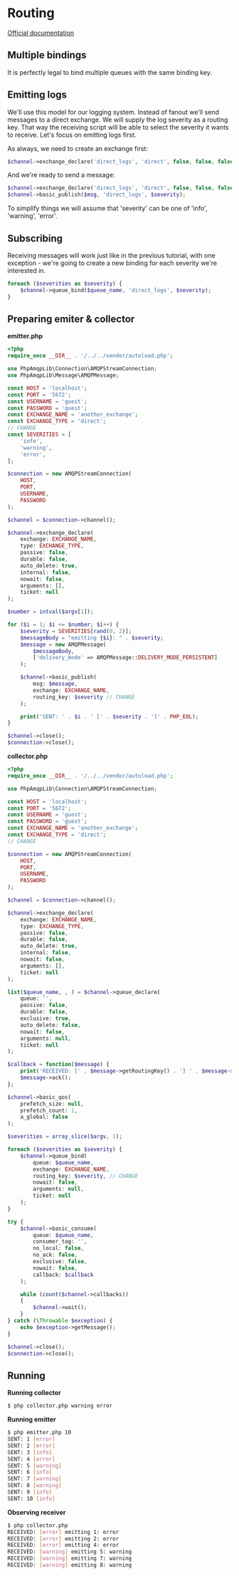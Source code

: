 # Routing

[Official documentation](https://www.rabbitmq.com/tutorials/tutorial-four-php)

## Multiple bindings

It is perfectly legal to bind multiple queues with the same binding key.

## Emitting logs

We'll use this model for our logging system. Instead of fanout we'll send messages to a direct exchange. We will supply the log severity as a routing key. That way the receiving script will be able to select the severity it wants to receive. Let's focus on emitting logs first.

As always, we need to create an exchange first:

```php
$channel->exchange_declare('direct_logs', 'direct', false, false, false);
```

And we're ready to send a message:

```php
$channel->exchange_declare('direct_logs', 'direct', false, false, false);
$channel->basic_publish($msg, 'direct_logs', $severity);
```

To simplify things we will assume that 'severity' can be one of 'info', 'warning', 'error'.

## Subscribing

Receiving messages will work just like in the previous tutorial, with one exception - we're going to create a new binding for each severity we're interested in.

```php
foreach ($severities as $severity) {
    $channel->queue_bind($queue_name, 'direct_logs', $severity);
}
```

## Preparing emiter & collector

**emitter.php**

```php
<?php
require_once __DIR__ . '/../../vendor/autoload.php';

use PhpAmqpLib\Connection\AMQPStreamConnection;
use PhpAmqpLib\Message\AMQPMessage;

const HOST = 'localhost';
const PORT = '5672';
const USERNAME = 'guest';
const PASSWORD = 'guest';
const EXCHANGE_NAME = 'another_exchange';
const EXCHANGE_TYPE = 'direct';
// CHANGE
const SEVERITIES = [
    'info',
    'warning',
    'error',
];

$connection = new AMQPStreamConnection(
    HOST,
    PORT,
    USERNAME,
    PASSWORD
);

$channel = $connection->channel();

$channel->exchange_declare(
    exchange: EXCHANGE_NAME,
    type: EXCHANGE_TYPE,
    passive: false,
    durable: false,
    auto_delete: true,
    internal: false,
    nowait: false,
    arguments: [],
    ticket: null
);

$number = intval($argv[1]);

for ($i = 1; $i <= $number; $i++) {
    $severity = SEVERITIES[rand(0, 2)];
    $messageBody = "emitting {$i}: " . $severity;
    $message = new AMQPMessage(
        $messageBody,
        ['delivery_mode' => AMQPMessage::DELIVERY_MODE_PERSISTENT]
    );

    $channel->basic_publish(
        msg: $message,
        exchange: EXCHANGE_NAME,
        routing_key: $severity // CHANGE
    );

    print('SENT: ' . $i . ' [' . $severity . ']' . PHP_EOL);
}

$channel->close();
$connection->close();

```

**collector.php**

```php
<?php
require_once __DIR__ . '/../../vendor/autoload.php';

use PhpAmqpLib\Connection\AMQPStreamConnection;

const HOST = 'localhost';
const PORT = '5672';
const USERNAME = 'guest';
const PASSWORD = 'guest';
const EXCHANGE_NAME = 'another_exchange';
const EXCHANGE_TYPE = 'direct';
// CHANGE

$connection = new AMQPStreamConnection(
    HOST,
    PORT,
    USERNAME,
    PASSWORD
);

$channel = $connection->channel();

$channel->exchange_declare(
    exchange: EXCHANGE_NAME,
    type: EXCHANGE_TYPE,
    passive: false,
    durable: false,
    auto_delete: true,
    internal: false,
    nowait: false,
    arguments: [],
    ticket: null
);

list($queue_name, , ) = $channel->queue_declare(
    queue: '',
    passive: false,
    durable: false,
    exclusive: true,
    auto_delete: false,
    nowait: false,
    arguments: null,
    ticket: null
);

$callback = function($message) {
    print('RECEIVED: [' . $message->getRoutingKey() . '] ' . $message->getBody() . PHP_EOL);
    $message->ack();
};

$channel->basic_qos(
    prefetch_size: null,
    prefetch_count: 1,
    a_global: false
);

$severities = array_slice($argv, 1);

foreach ($severities as $severity) {
    $channel->queue_bind(
        queue: $queue_name,
        exchange: EXCHANGE_NAME,
        routing_key: $severity, // CHANGE
        nowait: false,
        arguments: null,
        ticket: null
    );
}

try {
    $channel->basic_consume(
        queue: $queue_name,
        consumer_tag: '',
        no_local: false,
        no_ack: false,
        exclusive: false,
        nowait: false,
        callback: $callback
    );

    while (count($channel->callbacks))
    {
        $channel->wait();
    }
} catch (\Throwable $exception) {
    echo $exception->getMessage();
}

$channel->close();
$connection->close();

```

## Running

**Running collector**

```bash
$ php collector.php warning error
```

**Running emitter**

```bash
$ php emitter.php 10
SENT: 1 [error]
SENT: 2 [error]
SENT: 3 [info]
SENT: 4 [error]
SENT: 5 [warning]
SENT: 6 [info]
SENT: 7 [warning]
SENT: 8 [warning]
SENT: 9 [info]
SENT: 10 [info]
```

**Observing receiver**

```bash
$ php collector.php
RECEIVED: [error] emitting 1: error
RECEIVED: [error] emitting 2: error
RECEIVED: [error] emitting 4: error
RECEIVED: [warning] emitting 5: warning
RECEIVED: [warning] emitting 7: warning
RECEIVED: [warning] emitting 8: warning
```
